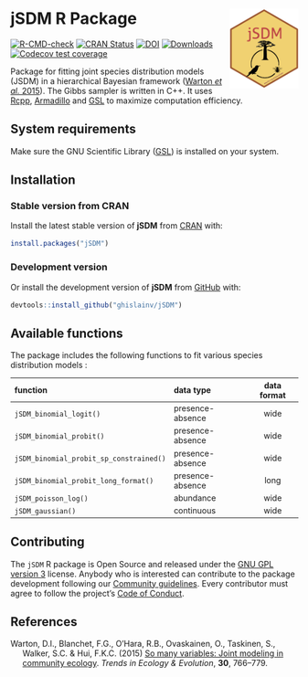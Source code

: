 
<!-- README.md is generated from README.Rmd. Please edit that file -->

# jSDM R Package <img src="man/figures/logo.png" align="right" alt="" width="120" />

[![R-CMD-check](https://github.com/ghislainv/jSDM/workflows/R-CMD-check/badge.svg)](https://github.com/ghislainv/jSDM/actions)
[![CRAN
Status](https://www.r-pkg.org/badges/version/jSDM)](https://cran.r-project.org/package=jSDM)
[![DOI](https://zenodo.org/badge/DOI/10.5281/zenodo.3253460.svg)](https://doi.org/10.5281/zenodo.3253460)
[![Downloads](https://cranlogs.r-pkg.org/badges/jSDM)](https://cran.r-project.org/package=jSDM)
[![Codecov test
coverage](https://codecov.io/gh/ghislainv/jSDM/branch/master/graph/badge.svg)](https://app.codecov.io/gh/ghislainv/jSDM?branch=master)

Package for fitting joint species distribution models (JSDM) in a
hierarchical Bayesian framework ([Warton *et al.*
2015](#ref-Warton2015)). The Gibbs sampler is written in C++. It uses
[Rcpp](https://cran.r-project.org/package=Rcpp),
[Armadillo](https://arma.sourceforge.net/docs.html) and
[GSL](https://www.gnu.org/software/gsl/) to maximize computation
efficiency.

## System requirements

Make sure the GNU Scientific Library
([GSL](https://www.gnu.org/software/gsl/)) is installed on your system.

## Installation

### Stable version from CRAN

Install the latest stable version of **jSDM** from
[CRAN](https://cran.r-project.org/) with:

``` r
install.packages("jSDM")
```

### Development version

Or install the development version of **jSDM** from
[GitHub](https://github.com/ghislainv/jSDM) with:

``` r
devtools::install_github("ghislainv/jSDM")
```

## Available functions

The package includes the following functions to fit various species
distribution models :

| function                                | data type        | data format |
|:----------------------------------------|:-----------------|:-----------:|
| `jSDM_binomial_logit()`                 | presence-absence |    wide     |
| `jSDM_binomial_probit()`                | presence-absence |    wide     |
| `jSDM_binomial_probit_sp_constrained()` | presence-absence |    wide     |
| `jSDM_binomial_probit_long_format()`    | presence-absence |    long     |
| `jSDM_poisson_log()`                    | abundance        |    wide     |
| `jSDM_gaussian()`                       | continuous       |    wide     |

## Contributing

The `jSDM` R package is Open Source and released under the [GNU GPL
version 3](https://www.gnu.org/licenses/gpl-3.0.en.html) license.
Anybody who is interested can contribute to the package development
following our [Community
guidelines](https://ecology.ghislainv.fr/jSDM/articles/Contributing.html).
Every contributor must agree to follow the project’s [Code of
Conduct](https://ecology.ghislainv.fr/jSDM/articles/Code_of_conduct.html).

## References

<div id="refs" class="references csl-bib-body hanging-indent">

<div id="ref-Warton2015" class="csl-entry">

Warton, D.I., Blanchet, F.G., O’Hara, R.B., Ovaskainen, O., Taskinen,
S., Walker, S.C. & Hui, F.K.C. (2015) [So many variables: Joint modeling
in community ecology](https://doi.org/10.1016/j.tree.2015.09.007).
*Trends in Ecology & Evolution*, **30**, 766–779.

</div>

</div>
